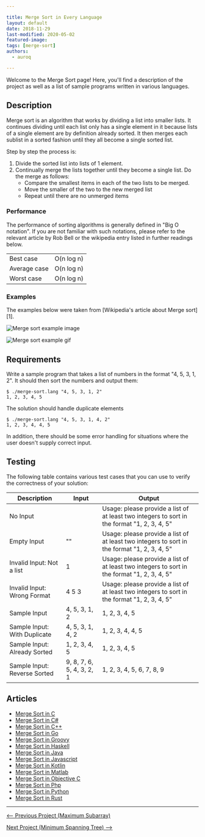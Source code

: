 ```yaml
---

title: Merge Sort in Every Language 
layout: default
date: 2018-11-29
last-modified: 2020-05-02
featured-image:
tags: [merge-sort]
authors:
  - auroq

---
```


Welcome to the Merge Sort page! Here, you'll find a description of the project as well as a list of sample programs written in various languages.

## Description

Merge sort is an algorithm that works by dividing a list into smaller lists.
It continues dividing until each list only has a single element in it
because lists of a single element are by definition already sorted.
It then merges each sublist in a sorted fashion until they all become a single sorted list.

Step by step the process is:

1. Divide the sorted list into lists of 1 element.
2. Continually merge the lists together until they become a single list. Do the merge as follows:
    * Compare the smallest items in each of the two lists to be merged.
    * Move the smaller of the two to the new merged list
    * Repeat until there are no unmerged items


### Performance

The performance of sorting algorithms is generally defined in "Big O notation".
If you are not familiar with such notations, please refer to the relevant
article by Rob Bell or the wikipedia entry listed in further readings below.

| | |
|---|---|
| Best case | O(n log n) |
| Average case | O(n log n) |
| Worst case | O(n log n) |

### Examples

The examples below were taken from [Wikipedia's article about Merge sort][1].

![Merge sort example image](https://upload.wikimedia.org/wikipedia/commons/e/e6/Merge_sort_algorithm_diagram.svg)

![Merge sort example gif](https://upload.wikimedia.org/wikipedia/commons/c/cc/Merge-sort-example-300px.gif)


## Requirements

Write a sample program that takes a list of numbers in the format "4, 5, 3, 1, 2".
It should then sort the numbers and output them:

```console
$ ./merge-sort.lang "4, 5, 3, 1, 2"
1, 2, 3, 4, 5
```

The solution should handle duplicate elements

```console
$ ./merge-sort.lang "4, 5, 3, 1, 4, 2"
1, 2, 3, 4, 4, 5
```

In addition, there should be some error handling for situations where the user
doesn't supply correct input.


## Testing

The following table contains various test cases that you can use to
verify the correctness of your solution:

| Description                  | Input | Output |
|------------------------------|-------|--------|
| No Input                     |       | Usage: please provide a list of at least two integers to sort in the format "1, 2, 3, 4, 5" |
| Empty Input                  | ""    | Usage: please provide a list of at least two integers to sort in the format "1, 2, 3, 4, 5" |
| Invalid Input: Not a list    | 1     | Usage: please provide a list of at least two integers to sort in the format "1, 2, 3, 4, 5" |
| Invalid Input: Wrong Format  | 4 5 3 | Usage: please provide a list of at least two integers to sort in the format "1, 2, 3, 4, 5" |
| Sample Input                 | 4, 5, 3, 1, 2             | 1, 2, 3, 4, 5             |
| Sample Input: With Duplicate | 4, 5, 3, 1, 4, 2          | 1, 2, 3, 4, 4, 5          |
| Sample Input: Already Sorted | 1, 2, 3, 4, 5             | 1, 2, 3, 4, 5             |
| Sample Input: Reverse Sorted | 9, 8, 7, 6, 5, 4, 3, 2, 1 | 1, 2, 3, 4, 5, 6, 7, 8, 9 |


## Articles

- [Merge Sort in C](https://sampleprograms.io/projects/merge-sort/c)
- [Merge Sort in C#](https://sampleprograms.io/projects/merge-sort/c-sharp)
- [Merge Sort in C++](https://sampleprograms.io/projects/merge-sort/c-plus-plus)
- [Merge Sort in Go](https://sampleprograms.io/projects/merge-sort/go)
- [Merge Sort in Groovy](https://sampleprograms.io/projects/merge-sort/groovy)
- [Merge Sort in Haskell](https://sampleprograms.io/projects/merge-sort/haskell)
- [Merge Sort in Java](https://sampleprograms.io/projects/merge-sort/java)
- [Merge Sort in Javascript](https://sampleprograms.io/projects/merge-sort/javascript)
- [Merge Sort in Kotlin](https://sampleprograms.io/projects/merge-sort/kotlin)
- [Merge Sort in Matlab](https://sampleprograms.io/projects/merge-sort/matlab)
- [Merge Sort in Objective C](https://sampleprograms.io/projects/merge-sort/objective-c)
- [Merge Sort in Php](https://sampleprograms.io/projects/merge-sort/php)
- [Merge Sort in Python](https://sampleprograms.io/projects/merge-sort/python)
- [Merge Sort in Rust](https://sampleprograms.io/projects/merge-sort/rust)

---

<nav class="project-nav">

<div id="prev">

[<-- Previous Project (Maximum Subarray)](https://sampleprograms.io/projects/maximum-subarray)

</div>

<div id="next">

[Next Project (Minimum Spanning Tree) -->](https://sampleprograms.io/projects/minimum-spanning-tree)

</div>

</nav>